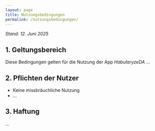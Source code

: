 ```yaml
---
layout: page
title: Nutzungsbedingungen
permalink: /nutzungsbedingungen/
---
```

*Stand: 12.&nbsp;Juni 2025*

## 1. Geltungsbereich  
Diese Bedingungen gelten für die Nutzung der App *HabularyzeDA* …

## 2. Pflichten der Nutzer  
- Keine missbräuchliche Nutzung  
- …

## 3. Haftung  
…

